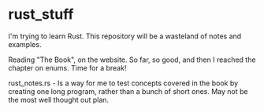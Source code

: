 # rust_stuff

I'm trying to learn Rust. This repository will be a wasteland of notes and examples.

Reading "The Book", on the website. So far, so good, and then I reached the chapter on enums.
Time for a break!


rust_notes.rs - Is a way for me to test concepts covered in the book by creating one long program, rather than a bunch of short ones. May not be the most well thought out plan.
